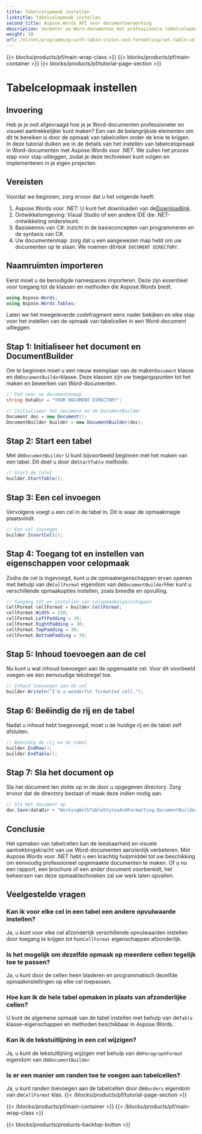 ```yaml
---
title: Tabelcelopmaak instellen
linktitle: Tabelcelopmaak instellen
second_title: Aspose.Words API voor documentverwerking
description: Verbeter uw Word-documenten met professionele tabelcelopmaak met Aspose.Words voor .NET. Deze stapsgewijze handleiding vereenvoudigt het proces voor u.
weight: 10
url: /nl/net/programming-with-table-styles-and-formatting/set-table-cell-formatting/
---
```


{{< blocks/products/pf/main-wrap-class >}}
{{< blocks/products/pf/main-container >}}
{{< blocks/products/pf/tutorial-page-section >}}

# Tabelcelopmaak instellen

## Invoering

Heb je je ooit afgevraagd hoe je je Word-documenten professioneler en visueel aantrekkelijker kunt maken? Een van de belangrijkste elementen om dit te bereiken is door de opmaak van tabelcellen onder de knie te krijgen. In deze tutorial duiken we in de details van het instellen van tabelcelopmaak in Word-documenten met Aspose.Words voor .NET. We zullen het proces stap voor stap uitleggen, zodat je deze technieken kunt volgen en implementeren in je eigen projecten.

## Vereisten

Voordat we beginnen, zorg ervoor dat u het volgende heeft:

1.  Aspose.Words voor .NET: U kunt het downloaden van de[Downloadlink](https://releases.aspose.com/words/net/).
2. Ontwikkelomgeving: Visual Studio of een andere IDE die .NET-ontwikkeling ondersteunt.
3. Basiskennis van C#: inzicht in de basisconcepten van programmeren en de syntaxis van C#.
4.  Uw documentenmap: zorg dat u een aangewezen map hebt om uw documenten op te slaan. We noemen dit`YOUR DOCUMENT DIRECTORY`.

## Naamruimten importeren

Eerst moet u de benodigde namespaces importeren. Deze zijn essentieel voor toegang tot de klassen en methoden die Aspose.Words biedt.

```csharp
using Aspose.Words;
using Aspose.Words.Tables;
```

Laten we het meegeleverde codefragment eens nader bekijken en elke stap voor het instellen van de opmaak van tabelcellen in een Word-document uitleggen.

## Stap 1: Initialiseer het document en DocumentBuilder

 Om te beginnen moet u een nieuw exemplaar van de maken`Document` klasse en de`DocumentBuilder`klasse. Deze klassen zijn uw toegangspunten tot het maken en bewerken van Word-documenten.

```csharp
// Pad naar uw documentenmap
string dataDir = "YOUR DOCUMENT DIRECTORY";

// Initialiseer het document en de DocumentBuilder
Document doc = new Document();
DocumentBuilder builder = new DocumentBuilder(doc);
```

## Stap 2: Start een tabel

 Met de`DocumentBuilder` U kunt bijvoorbeeld beginnen met het maken van een tabel. Dit doet u door de`StartTable` methode.

```csharp
// Start de tafel
builder.StartTable();
```

## Stap 3: Een cel invoegen

Vervolgens voegt u een cel in de tabel in. Dit is waar de opmaakmagie plaatsvindt.

```csharp
// Een cel invoegen
builder.InsertCell();
```

## Stap 4: Toegang tot en instellen van eigenschappen voor celopmaak

 Zodra de cel is ingevoegd, kunt u de opmaakeigenschappen ervan openen met behulp van de`CellFormat` eigendom van de`DocumentBuilder`Hier kunt u verschillende opmaakopties instellen, zoals breedte en opvulling.

```csharp
// Toegang tot en instellen van celopmaakeigenschappen
CellFormat cellFormat = builder.CellFormat;
cellFormat.Width = 250;
cellFormat.LeftPadding = 30;
cellFormat.RightPadding = 30;
cellFormat.TopPadding = 30;
cellFormat.BottomPadding = 30;
```

## Stap 5: Inhoud toevoegen aan de cel

Nu kunt u wat inhoud toevoegen aan de opgemaakte cel. Voor dit voorbeeld voegen we een eenvoudige tekstregel toe.

```csharp
// Inhoud toevoegen aan de cel
builder.Writeln("I'm a wonderful formatted cell.");
```

## Stap 6: Beëindig de rij en de tabel

Nadat u inhoud hebt toegevoegd, moet u de huidige rij en de tabel zelf afsluiten.

```csharp
// Beëindig de rij en de tabel
builder.EndRow();
builder.EndTable();
```

## Stap 7: Sla het document op

Sla het document ten slotte op in de door u opgegeven directory. Zorg ervoor dat de directory bestaat of maak deze indien nodig aan.

```csharp
// Sla het document op
doc.Save(dataDir + "WorkingWithTableStylesAndFormatting.DocumentBuilderSetTableCellFormatting.docx");
```

## Conclusie

Het opmaken van tabelcellen kan de leesbaarheid en visuele aantrekkingskracht van uw Word-documenten aanzienlijk verbeteren. Met Aspose.Words voor .NET hebt u een krachtig hulpmiddel tot uw beschikking om eenvoudig professioneel opgemaakte documenten te maken. Of u nu een rapport, een brochure of een ander document voorbereidt, het beheersen van deze opmaaktechnieken zal uw werk laten opvallen.

## Veelgestelde vragen

### Kan ik voor elke cel in een tabel een andere opvulwaarde instellen?
 Ja, u kunt voor elke cel afzonderlijk verschillende opvulwaarden instellen door toegang te krijgen tot hun`CellFormat` eigenschappen afzonderlijk.

### Is het mogelijk om dezelfde opmaak op meerdere cellen tegelijk toe te passen?
Ja, u kunt door de cellen heen bladeren en programmatisch dezelfde opmaakinstellingen op elke cel toepassen.

### Hoe kan ik de hele tabel opmaken in plaats van afzonderlijke cellen?
 U kunt de algemene opmaak van de tabel instellen met behulp van de`Table` klasse-eigenschappen en methoden beschikbaar in Aspose.Words.

### Kan ik de tekstuitlijning in een cel wijzigen?
 Ja, u kunt de tekstuitlijning wijzigen met behulp van de`ParagraphFormat` eigendom van de`DocumentBuilder`.

### Is er een manier om randen toe te voegen aan tabelcellen?
 Ja, u kunt randen toevoegen aan de tabelcellen door de`Borders` eigendom van de`CellFormat` klas.
{{< /blocks/products/pf/tutorial-page-section >}}

{{< /blocks/products/pf/main-container >}}
{{< /blocks/products/pf/main-wrap-class >}}

{{< blocks/products/products-backtop-button >}}
